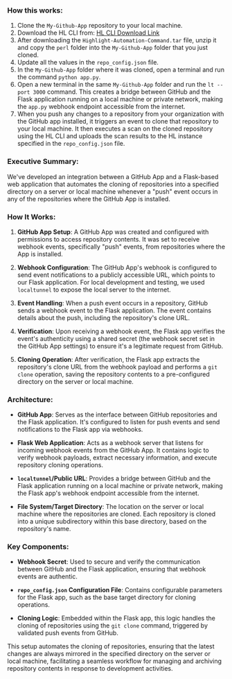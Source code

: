 ### How this works:

1. Clone the `My-Github-App` repository to your local machine.
2. Download the HL CLI from: [HL CLI Download Link](https://doc.casthighlight.com/product-tutorials-third-party-tools/automated-code-scan-command-line/)
3. After downloading the `Highlight-Automation-Command.tar` file, unzip it and copy the `perl` folder into the `My-Github-App` folder that you just cloned.
4. Update all the values in the `repo_config.json` file.
5. In the `My-Github-App` folder where it was cloned, open a terminal and run the command `python app.py`.
6. Open a new terminal in the same `My-Github-App` folder and run the `lt --port 3000` command. This creates a bridge between GitHub and the Flask application running on a local machine or private network, making the `app.py` webhook endpoint accessible from the internet.
7. When you push any changes to a repository from your organization with the GitHub app installed, it triggers an event to clone that repository to your local machine. It then executes a scan on the cloned repository using the HL CLI and uploads the scan results to the HL instance specified in the `repo_config.json` file.


### Executive Summary:

We've developed an integration between a GitHub App and a Flask-based web application that automates the cloning of repositories into a specified directory on a server or local machine whenever a "push" event occurs in any of the repositories where the GitHub App is installed.

### How It Works:

1. **GitHub App Setup**: A GitHub App was created and configured with permissions to access repository contents. It was set to receive webhook events, specifically "push" events, from repositories where the App is installed.

2. **Webhook Configuration**: The GitHub App's webhook is configured to send event notifications to a publicly accessible URL, which points to our Flask application. For local development and testing, we used `localtunnel` to expose the local server to the internet.

3. **Event Handling**: When a push event occurs in a repository, GitHub sends a webhook event to the Flask application. The event contains details about the push, including the repository's clone URL.

4. **Verification**: Upon receiving a webhook event, the Flask app verifies the event's authenticity using a shared secret (the webhook secret set in the GitHub App settings) to ensure it's a legitimate request from GitHub.

5. **Cloning Operation**: After verification, the Flask app extracts the repository's clone URL from the webhook payload and performs a `git clone` operation, saving the repository contents to a pre-configured directory on the server or local machine.

### Architecture:

- **GitHub App**: Serves as the interface between GitHub repositories and the Flask application. It's configured to listen for push events and send notifications to the Flask app via webhooks.

- **Flask Web Application**: Acts as a webhook server that listens for incoming webhook events from the GitHub App. It contains logic to verify webhook payloads, extract necessary information, and execute repository cloning operations.

- **`localtunnel`/Public URL**: Provides a bridge between GitHub and the Flask application running on a local machine or private network, making the Flask app's webhook endpoint accessible from the internet.

- **File System/Target Directory**: The location on the server or local machine where the repositories are cloned. Each repository is cloned into a unique subdirectory within this base directory, based on the repository's name.

### Key Components:

- **Webhook Secret**: Used to secure and verify the communication between GitHub and the Flask application, ensuring that webhook events are authentic.

- **`repo_config.json` Configuration File**: Contains configurable parameters for the Flask app, such as the base target directory for cloning operations.

- **Cloning Logic**: Embedded within the Flask app, this logic handles the cloning of repositories using the `git clone` command, triggered by validated push events from GitHub.

This setup automates the cloning of repositories, ensuring that the latest changes are always mirrored in the specified directory on the server or local machine, facilitating a seamless workflow for managing and archiving repository contents in response to development activities.